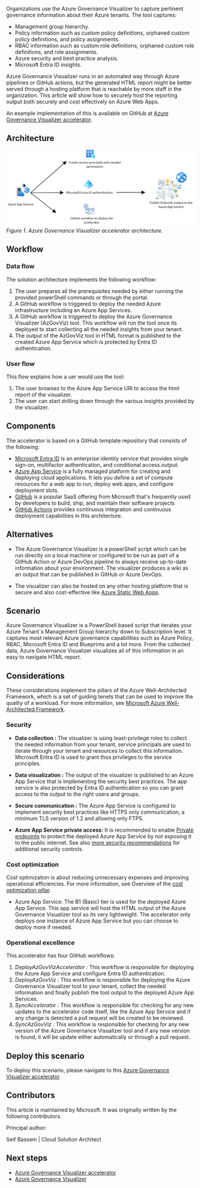 Organizations use the Azure Governance Visualizer to capture pertinent governance information about their Azure tenants. The tool captures:

- Management group hierarchy.
- Policy information such as custom policy definitions, orphaned custom policy definitions, and policy assignments.
- RBAC information such as custom role definitions, orphaned custom role definitions, and role assignments.
- Azure security and best practice analysis.
- Microsoft Entra ID insights.

Azure Governance Visualizer runs in an automated way through Azure pipelines or GitHub actions, but the generated HTML report might be better served through a hosting platform that is reachable by more staff in the organization. This article will show how to securely host the reporting output both securely and cost effectively on Azure Web Apps.

An example implementation of this is available on GitHub at [Azure Governance Visualizer accelerator](https://github.com/Azure/Azure-Governance-Visualizer-Accelerator).

## Architecture

[![Diagram showing the architecutre of the Azure Governance Visualizer accelerator.](images/AzGovViz-accelerator-architecture.png)](images/AzGovViz-accelerator-architecture.png)
*Figure 1. Azure Governance Visualizer accelerator architecture.*

## Workflow

### Data flow

The solution architecture implements the following workflow:

1. The user prepares all the prerequisites needed by either running the provided powerShell commands or through the portal.
2. A GitHub workflow is triggered to deploy the needed Azure infrastructure including an Azure App Services.
3. A GitHub workflow is triggered to deploy the Azure Governance Visualizer (AzGovViz) tool. This workflow will run the tool once its deployed to start collecting all the needed insights from your tenant.
4. The output of the AzGovViz tool in HTML format is published to the created Azure App Service which is protected by Entra ID authentication.

### User flow

This flow explains how a uer would use the tool:

1. The user browses to the Azure App Service URl to access the html report of the visualizer.
2. The user can start drilling down through the various insights provided by the visualizer.

## Components

The accelerator is based on a GitHub template repository that consists of the following:

- [Microsoft Entra ID](https://azure.microsoft.com/products/active-directory) is an enterprise identity service that provides single sign-on, multifactor authentication, and conditional access.output.
- [Azure App Service](https://azure.microsoft.com/services/app-service) is a fully managed platform for creating and deploying cloud applications. It lets you define a set of compute resources for a web app to run, deploy web apps, and configure deployment slots.
- [GitHub](https://docs.github.com/) is a popular SaaS offering from Microsoft that's frequently used by developers to build, ship, and maintain their software projects
- [GitHub Actions](https://learn.microsoft.com/azure/developer/github/github-actions) provides continuous integration and continuous deployment capabilities in this architecture.

## Alternatives

- The Azure Governance Visualizer is a powerShell script which can be run directly on a local machine or configured to be run as part of a GitHub Action or Azure DevOps pipeline to always receive up-to-date information about your environment. The visualizer produces a wiki as an output that can be published in GitHub or Azure DevOps.

- The visualizer can also be hosted on any other hosting platform that is secure and also cost-effective like [Azure Static Web Apps](https://learn.microsoft.com/azure/static-web-apps/overview).

## Scenario

Azure Governance Visualizer is a PowerShell based script that iterates your Azure Tenant´s Management Group hierarchy down to Subscription level. It captures most relevant Azure governance capabilities such as Azure Policy, RBAC, Microsoft Entra ID and Blueprints and a lot more. From the collected data, Azure Governance Visualizer visualizes all of this information in an easy to navigate HTML report.

## Considerations

These considerations implement the pillars of the Azure Well-Architected Framework, which is a set of guiding tenets that can be used to improve the quality of a workload. For more information, see [Microsoft Azure Well-Architected Framework](https://learn.microsoft.com/azure/architecture/framework).

### Security

- **Data collection :** The visualizer is using least-privilege roles to collect the needed information from your tenant, service principals are used to iterate through your tenant and resources to collect this information. Microsoft Entra ID is used to grant thos privileges to the service principles.

- **Data visualization :** The output of the visualizer is published to an Azure App Service that is implementing the security best practices. The app service is also protected by Entra ID authentication so you can grant access to the output to the right users and groups.

- **Secure communication :** The Azure App Service is configured to implement security best practices like HTTPS only communication, a minimum TLS version of 1.2 and allowing only FTPS.

- **Azure App Service private access:** It is recommended to enable [Private endpoints](https://learn.microsoft.com/azure/private-link/private-endpoint-overview) to protect the deployed Azure App Service by not exposing it to the public internet. See also [more security recommendations](https://learn.microsoft.com/azure/app-service/security-recommendations) for additional security controls.

### Cost optimization

Cost optimization is about reducing unnecessary expenses and improving operational efficiencies. For more information, see Overview of the [cost optimization pillar](https://learn.microsoft.com/azure/architecture/framework/cost/overview).

- Azure App Service: The B1 (Basic) tier is used for the deployed Azure App Service. This app service will host the HTML output of the Azure Governance Visualizer tool so its very lightweight. The accelerator only deploys one instance of Azure App Service but you can choose to deploy more if needed.

### Operational excellence

This accelerator has four GitHub workflows:

1. *DeployAzGovVizAccelerator :* This workflow is responsible for deploying the Azure App Service and configure Entra ID authentication.
2. *DeployAzGovViz :* This workflow is responsible for deploying the Azure Governance Visualizer tool to your tenant, collect the needed information and finally publish the tool output to the deployed Azure App Services.
3. *SyncAccelerator :* This workflow is responsible for checking for any new updates to the accelerator code itself, like the Azure App Service and if any change is detected a pull request will be created to be reviewed.
4. *SyncAzGovViz :* This workflow is responsible for checking for any new version of the Azure Governance Visualizer tool and if any new version is found, it will be update either automatically or through a pull request.

## Deploy this scenario

To deploy this scenario, please navigate to this [Azure Governance Visualizer accelerator](https://github.com/Azure/Azure-Governance-Visualizer-Accelerator).

## Contributors

This article is maintained by Microsoft. It was originally written by the following contributors.

Principal author:

Seif Bassem | Cloud Solution Architect

## Next steps

- [Azure Governance Visualizer accelerator](https://github.com/Azure/Azure-Governance-Visualizer-Accelerator)
- [Azure Governance Visualizer](https://github.com/Azure/Azure-Governance-Visualizer)
